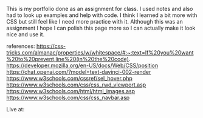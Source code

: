 This is my portfolio done as an assignment for class. I used notes and also had to look up examples and help with code. I think I learned a bit more with CSS but still feel like I need more practice with it. Although this was an assignment I hope I can polish this page more so I can actually make it look nice and use it.

references: 
https://css-tricks.com/almanac/properties/w/whitespace/#:~:text=If%20you%20want%20to%20prevent,line%20(in%20the%20code).
https://developer.mozilla.org/en-US/docs/Web/CSS/position
https://chat.openai.com/?model=text-davinci-002-render
https://www.w3schools.com/cssref/sel_hover.php
https://www.w3schools.com/css/css_rwd_viewport.asp
https://www.w3schools.com/html/html_images.asp
https://www.w3schools.com/css/css_navbar.asp

Live at:
